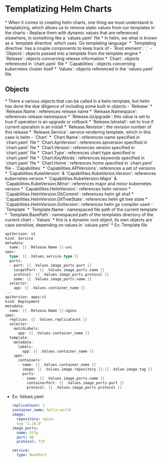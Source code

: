 <h1>Templatizing Helm Charts</h1>
* When it comes to creating helm charts, one thing we must understand is templatizing, which allows us to remove static values from our templates in the charts
  - Replace them with dynamic values that are referenced elsewhere, in something like a `values.yaml` file
* In helm, we what is known as a `template directive` which uses `Go templating language`
* `Templating directive` has a couple components to keep track of
  - `Root element`: `.`
  - `Objects`: objects passed into a template from the template engine
    * `Release`: objects concerning release information
    * `Chart`: objects referenced in `chart.yaml` file
    * `Capabilities`: objects concerning kubernetes cluster itself
    * `Values`: objects referenced in the `values.yaml` file

<h2>Objects</h2>
* There a various objects that can be called in a helm template, but helm has done the due diligence of including some built in objects
  - `Release`
    * `Release.Name`: references release name 
    * `Release.Namespace`: references release namespace
    * `Release.IsUpgrade`: this value is set to true if operation is an upgrade or rollback
    * `Release.IsInstall`: set to true if current operation is an install
    * `Release.Revision`: the revision number of this release
    * `Release.Service`: service rendering template, which in this case is helm
  - `Chart`
    * `Chart.Name`: references name specified in `chart.yaml` file
    * `Chart.ApiVersion`: references apiversion specified in `chart.yaml` file
    * `Chart.Version`: references version specified in `chart.yaml` file
    * `Chart.Type`: references chart type specified in `chart.yaml` file
    * `Chart.KeyWords`: references keywords specified in `chart.yaml` file
    * `Chart.Home`: references home specified in `chart.yaml` file
  - `Capabilities`
    * `Capabilities.APIVersions`: references a set of versions
    * `Capabilities.KubeVersion` & `Capabilities.KubeVerion.Version`: references kubernetes version
    * `Capabilities.KubeVersion.Major` & `Capabilities.KubeVersion.Minor`: references major and minor kubernetes version
    * `Capabilities.HelmVersion`: references helm version
    * `Capabilities.HelmVersion.GitCommit`: references helm git sha1
    * `Capabilities.HelmVersion.GitTreeState`: references helm git tree state
    * `Capabilities.HelmVersion.GoVersion`: references helm go compiler used
  - `Template`
    * `Template.Name`: namespaced file path of the current template
    * `Template.BasePath`: namespaced path of the templates directory of the current chart
  - `Values`
    * this is a dynamic root object, its own objects are case sensitive, depending on values in `values.yaml`
* Ex: Template file

  ```go
  apiVersion: v1
  kind: Service
  metadata:
    name: {{ .Release.Name }}-svc
  spec:
    type: {{ .Values.service.type }}
    ports: 
    - port: {{ .Values.image_ports.port }}
      targetPort: {{ .Values.image_ports.name }}
      protocol: {{ .Values.image_ports.protocol }}
      name: {{ .Values.image_ports.name }}
    selector:
      app: {{ .Values.container_name }}
  ---
  apiVersion: apps/v1
  kind: Deployment
  metadata:
    name: {{ .Release.Name }}-nginx
  spec: 
    replicas: {{ .Values.replicaCount }}
    selector:
      matchLabels:
        app: {{ .Values.container_name }}
    template:
      metadata:
        labels:
          app: {{ .Values.container_name }}
      spec:
        containers:
        - name: {{ .Values.container_name }}
          image: {{ .Values.image.repository }}:{{ .Value.image.tag }}
          ports:
          - name: {{ .Values.image_ports.name }}
            containerPort: {{ .Values.image_ports.port }}
            protocol: {{ .Values.image_ports.protocol }}
  ```

* Ex: Values.yaml

  ```yml
  replicaCount: 2
  container_name: hello-world
  image:
    repository: nginx
    tag "1.16.0"
  image_ports:
    name: http
    port: 80
    protocol: TCP
  
  service:
    type: NodePort
  ```
